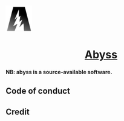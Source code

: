 <a href="#" target="_blank" rel="noopener noreferrer">
<img width="70" src="https://github.com/deskbtm-abyss/abyss/blob/main/app/src-tauri/icons/Square310x310Logo.png" alt="abyss" /></a>

<p align="center">
  <h1 align="center">
    <a href="https://abyss.deskbtm.com" target="_blank" rel="noopener noreferrer">
      Abyss
    </a>
  </h1>
</p>

#### NB: abyss is a source-available software.

## Code of conduct



## Credit
